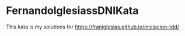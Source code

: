 # FernandoIglesiassDNIKata
This kata is my solutions for https://franiglesias.github.io/iniciacion-tdd/
